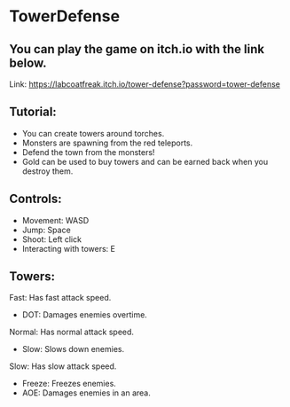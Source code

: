 # TowerDefense
 
## You can play the game on itch.io with the link below.
Link: https://labcoatfreak.itch.io/tower-defense?password=tower-defense

## Tutorial:
* You can create towers around torches.
* Monsters are spawning from the red teleports.
* Defend the town from the monsters!
* Gold can be used to buy towers and can be earned back when you destroy them.

## Controls:
* Movement: WASD
* Jump: Space
* Shoot: Left click
* Interacting with towers: E

## Towers:
Fast: Has fast attack speed.
* DOT: Damages enemies overtime.  


Normal: Has normal attack speed.
* Slow: Slows down enemies.

Slow: Has slow attack speed.
* Freeze: Freezes enemies.
* AOE: Damages enemies in an area.
